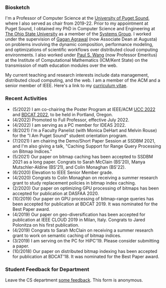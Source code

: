 ### Biosketch

I'm a Professor of Computer Science at the [University of Puget Sound](https://pugetsound.edu/mathematics-computer-science-current-students), where I also served as chair from 2019-22. Prior to my appointment at Puget Sound, I obtained my PhD in Computer Science and Engineering at [The Ohio State University](https://cse.osu.edu) as a member of the [Systems Group](https://cse.osu.edu/research/systems).  I worked under the supervision of [Gagan Agrawal](https://scholar.google.com/citations?user=kOUPR1sAAAAJ&hl=en) (now Associate Dean at Augusta) on problems involving the dynamic composition, performance modeling, and optimizations of scientific workflows over distributed cloud computing environments. I also worked under [Paul S. Wang](https://en.wikipedia.org/wiki/Paul_S._Wang) (now Professor Emeritus) at the Institute of Computational Mathematics (ICM/Kent State) on the transmission of math education modules over the web.

My current teaching and research interests include data management,  distributed cloud computing, and the web. I am a member of the ACM and a senior member of IEEE. Here's a link to my [curriculum vitae](CV.pdf).

### Recent Activities

- (5/2022) I am co-chairing the Poster Program at IEEE/ACM [UCC 2022](https://ucc-conference.org/) and [BDCAT 2022](https://bdcat-conference.org/), to be held in Portland, Oregon.
- (4/2022) Promoted to Full Professor, effective July 2022.
- (4/2022) I am serving as a PC member for IDEAS 2022.
- (8/2021) I'm a Faculty Panelist (with Monica DeHart and Melvin Rouse) for the "I Am Puget Sound" student orientation program.
- (7/2021) I am chairing the Demo/Short Paper Session at SSDBM 2021, and I'm also giving a talk, "Caching Support for Range Query Processing on Bitmap Indices."
- (5/2021) Our paper on bitmap caching has been accepted to SSDBM 2021 as a long paper. Congrats to Sarah McClain (BS'20), Manya Mutschler-Aldine (BS'21), and Colin Monaghan (BS'22).
- (6/2020) Elevation to IEEE Senior Member grade.
- (4/2020) Congrats to Colin Monaghan on receiving a summer research grant to study replacement policies in bitmap index caching.
- (2/2020) Our paper on optimizing GPU processing of bitmaps has been accepted for publication at DASFAA 2020.
- (10/2019) Our paper on GPU processing of bitmap-range queries has been accepted for publication at BDCAT 2019. It was nominated for the Best Paper award.
- (4/2019) Our paper on geo-diversification has been accepted for publication at IEEE CLOUD 2019 in Milan, Italy. Congrats to Jared Polonitza on his first publication.
- (4/2019) Congrats to Sarah McClain on receiving a summer research grant to work on semantic caching of bitmap indices.
- (3/2019) I am serving on the PC for HiPC'19. Please consider submitting a paper.
- (10/2018) Our paper on distributed bitmap indexing has been accepted for publication at BDCAT'18. It was nominated for the Best Paper award.

### Student Feedback for Department

Leave the CS department [some feedback](https://forms.gle/Ltassc7BQkNfnnXB7). This form is anonymous.
